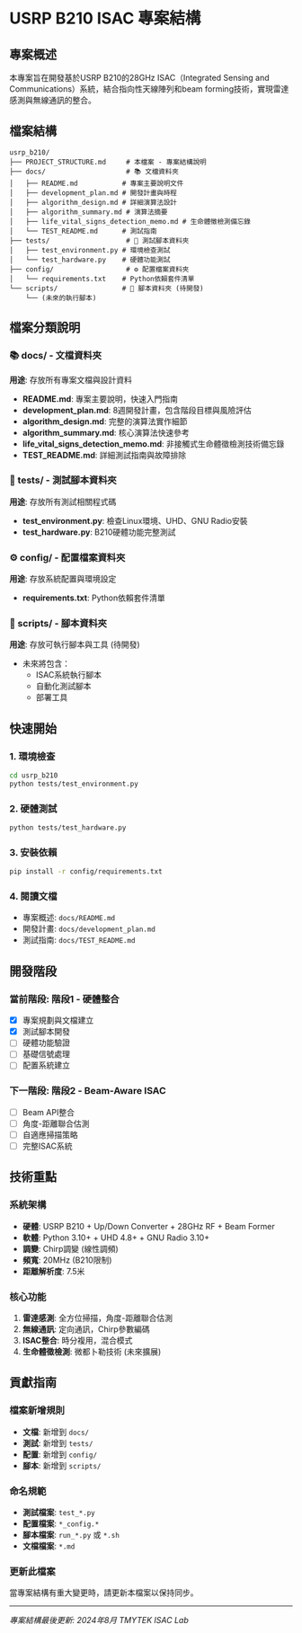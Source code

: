 # USRP B210 ISAC 專案結構

## 專案概述
本專案旨在開發基於USRP B210的28GHz ISAC（Integrated Sensing and Communications）系統，結合指向性天線陣列和beam forming技術，實現雷達感測與無線通訊的整合。

## 檔案結構

```
usrp_b210/
├── PROJECT_STRUCTURE.md     # 本檔案 - 專案結構說明
├── docs/                    # 📚 文檔資料夾
│   ├── README.md           # 專案主要說明文件
│   ├── development_plan.md # 開發計畫與時程
│   ├── algorithm_design.md # 詳細演算法設計
│   ├── algorithm_summary.md # 演算法摘要
│   ├── life_vital_signs_detection_memo.md # 生命體徵檢測備忘錄
│   └── TEST_README.md      # 測試指南
├── tests/                   # 🧪 測試腳本資料夾
│   ├── test_environment.py # 環境檢查測試
│   └── test_hardware.py    # 硬體功能測試
├── config/                  # ⚙️ 配置檔案資料夾
│   └── requirements.txt    # Python依賴套件清單
└── scripts/                # 📜 腳本資料夾 (待開發)
    └── (未來的執行腳本)
```

## 檔案分類說明

### 📚 docs/ - 文檔資料夾
**用途**: 存放所有專案文檔與設計資料
- **README.md**: 專案主要說明，快速入門指南
- **development_plan.md**: 8週開發計畫，包含階段目標與風險評估
- **algorithm_design.md**: 完整的演算法實作細節
- **algorithm_summary.md**: 核心演算法快速參考
- **life_vital_signs_detection_memo.md**: 非接觸式生命體徵檢測技術備忘錄
- **TEST_README.md**: 詳細測試指南與故障排除

### 🧪 tests/ - 測試腳本資料夾
**用途**: 存放所有測試相關程式碼
- **test_environment.py**: 檢查Linux環境、UHD、GNU Radio安裝
- **test_hardware.py**: B210硬體功能完整測試

### ⚙️ config/ - 配置檔案資料夾
**用途**: 存放系統配置與環境設定
- **requirements.txt**: Python依賴套件清單

### 📜 scripts/ - 腳本資料夾
**用途**: 存放可執行腳本與工具 (待開發)
- 未來將包含：
  - ISAC系統執行腳本
  - 自動化測試腳本
  - 部署工具

## 快速開始

### 1. 環境檢查
```bash
cd usrp_b210
python tests/test_environment.py
```

### 2. 硬體測試
```bash
python tests/test_hardware.py
```

### 3. 安裝依賴
```bash
pip install -r config/requirements.txt
```

### 4. 閱讀文檔
- 專案概述: `docs/README.md`
- 開發計畫: `docs/development_plan.md`
- 測試指南: `docs/TEST_README.md`

## 開發階段

### 當前階段: 階段1 - 硬體整合
- [x] 專案規劃與文檔建立
- [x] 測試腳本開發
- [ ] 硬體功能驗證
- [ ] 基礎信號處理
- [ ] 配置系統建立

### 下一階段: 階段2 - Beam-Aware ISAC
- [ ] Beam API整合
- [ ] 角度-距離聯合估測
- [ ] 自適應掃描策略
- [ ] 完整ISAC系統

## 技術重點

### 系統架構
- **硬體**: USRP B210 + Up/Down Converter + 28GHz RF + Beam Former
- **軟體**: Python 3.10+ + UHD 4.8+ + GNU Radio 3.10+
- **調變**: Chirp調變 (線性調頻)
- **頻寬**: 20MHz (B210限制)
- **距離解析度**: 7.5米

### 核心功能
1. **雷達感測**: 全方位掃描，角度-距離聯合估測
2. **無線通訊**: 定向通訊，Chirp參數編碼
3. **ISAC整合**: 時分複用，混合模式
4. **生命體徵檢測**: 微都卜勒技術 (未來擴展)

## 貢獻指南

### 檔案新增規則
- **文檔**: 新增到 `docs/`
- **測試**: 新增到 `tests/`
- **配置**: 新增到 `config/`
- **腳本**: 新增到 `scripts/`

### 命名規範
- **測試檔案**: `test_*.py`
- **配置檔案**: `*_config.*`
- **腳本檔案**: `run_*.py` 或 `*.sh`
- **文檔檔案**: `*.md`

### 更新此檔案
當專案結構有重大變更時，請更新本檔案以保持同步。

---

*專案結構最後更新: 2024年8月*
*TMYTEK ISAC Lab*

